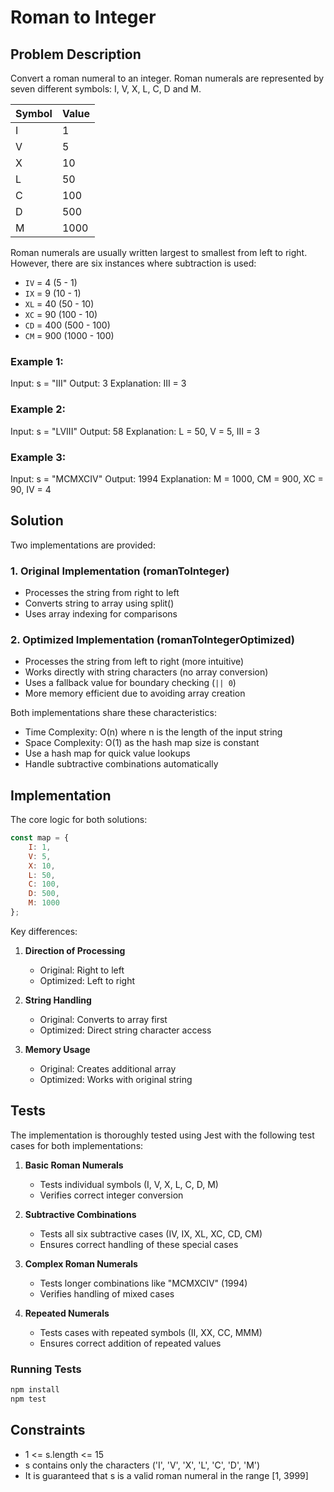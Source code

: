 # Roman to Integer

## Problem Description
Convert a roman numeral to an integer. Roman numerals are represented by seven different symbols: I, V, X, L, C, D and M.

| Symbol | Value |
|--------|--------|
| I | 1 |
| V | 5 |
| X | 10 |
| L | 50 |
| C | 100 |
| D | 500 |
| M | 1000 |

Roman numerals are usually written largest to smallest from left to right. However, there are six instances where subtraction is used:
- `IV` = 4 (5 - 1)
- `IX` = 9 (10 - 1)
- `XL` = 40 (50 - 10)
- `XC` = 90 (100 - 10)
- `CD` = 400 (500 - 100)
- `CM` = 900 (1000 - 100)

### Example 1:
Input: s = "III"
Output: 3
Explanation: III = 3

### Example 2:
Input: s = "LVIII"
Output: 58
Explanation: L = 50, V = 5, III = 3

### Example 3:
Input: s = "MCMXCIV"
Output: 1994
Explanation: M = 1000, CM = 900, XC = 90, IV = 4

## Solution
Two implementations are provided:

### 1. Original Implementation (romanToInteger)
- Processes the string from right to left
- Converts string to array using split()
- Uses array indexing for comparisons

### 2. Optimized Implementation (romanToIntegerOptimized)
- Processes the string from left to right (more intuitive)
- Works directly with string characters (no array conversion)
- Uses a fallback value for boundary checking (`|| 0`)
- More memory efficient due to avoiding array creation

Both implementations share these characteristics:
- Time Complexity: O(n) where n is the length of the input string
- Space Complexity: O(1) as the hash map size is constant
- Use a hash map for quick value lookups
- Handle subtractive combinations automatically

## Implementation
The core logic for both solutions:
```javascript
const map = {
    I: 1,
    V: 5,
    X: 10,
    L: 50,
    C: 100,
    D: 500,
    M: 1000
};
```

Key differences:
1. **Direction of Processing**
   - Original: Right to left
   - Optimized: Left to right

2. **String Handling**
   - Original: Converts to array first
   - Optimized: Direct string character access

3. **Memory Usage**
   - Original: Creates additional array
   - Optimized: Works with original string

## Tests
The implementation is thoroughly tested using Jest with the following test cases for both implementations:

1. **Basic Roman Numerals**
   - Tests individual symbols (I, V, X, L, C, D, M)
   - Verifies correct integer conversion

2. **Subtractive Combinations**
   - Tests all six subtractive cases (IV, IX, XL, XC, CD, CM)
   - Ensures correct handling of these special cases

3. **Complex Roman Numerals**
   - Tests longer combinations like "MCMXCIV" (1994)
   - Verifies handling of mixed cases

4. **Repeated Numerals**
   - Tests cases with repeated symbols (II, XX, CC, MMM)
   - Ensures correct addition of repeated values

### Running Tests

```bash
npm install
npm test
```

## Constraints
- 1 <= s.length <= 15
- s contains only the characters ('I', 'V', 'X', 'L', 'C', 'D', 'M')
- It is guaranteed that s is a valid roman numeral in the range [1, 3999] 